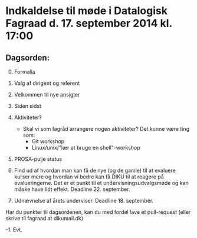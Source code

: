 # Indkaldelse til møde i Datalogisk Fagraad d. 17. september 2014 kl. 17:00

## Dagsorden:

0. Formalia
  0. Valg af dirigent og referent

1. Velkommen til nye ansigter

2. Siden sidst

3. Aktiviteter?
     - Skal vi som fagråd arrangere nogen aktiviteter?
       Det kunne være ting som:
       - Git workshop
       - Linux/unix/"lær at bruge en shell"-workshop

4. PROSA-pulje status

5. Find ud af hvordan man kan få de nye (og de gamle) til at evaluere
kurser mere og hvordan vi bedre kan få DIKU til at reagere på
evalueringerne.  Det er et punkt til et undervisningsudvalgsmøde og
kan måske have lidt effekt.  Deadline 22. september.

6. Udnævnelse af årets underviser.  Deadline 18. september.


Har du punkter til dagsordenen, kan du med fordel lave et pull-request (eller
skrive til fagraad at dikumail.dk)

-1. Evt.

